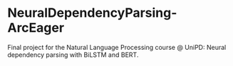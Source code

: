 # NeuralDependencyParsing-ArcEager
Final project for the Natural Language Processing course @ UniPD: Neural dependency parsing with BiLSTM and BERT.
